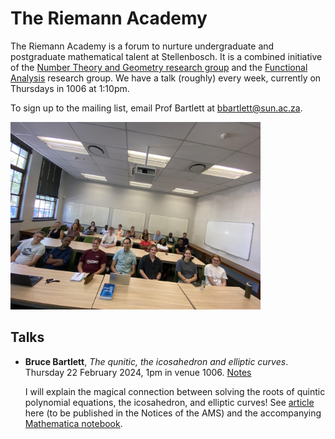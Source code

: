 # The Riemann Academy

The Riemann Academy is a forum to nurture undergraduate and postgraduate mathematical talent at Stellenbosch. It is a combined initiative of the [Number Theory and Geometry research group](https://math.sun.ac.za/research/groups/number-theory-geometry/) and the [Functional Analysis](https://math.sun.ac.za/research/groups/functional-analysis/) research group. We have a talk (roughly) every week, currently on Thursdays in 1006 at 1:10pm.

To sign up to the mailing list, email Prof Bartlett at bbartlett@sun.ac.za.

<img src="class_pic.jpg" width=400 />

## Talks

* **Bruce Bartlett**, *The qunitic, the icosahedron and elliptic curves*. Thursday 22 February 2024, 1pm in venue 1006.  [Notes](bruce_22Feb2024.pdf)

    I will explain the magical connection between solving the roots of quintic polynomial equations, the icosahedron, and elliptic curves! See [article](<https://math.sun.ac.za/bbartlett/assets/quintic/The quintic, the icosahedron and elliptic curves.pdf>) here (to be published in the Notices of the AMS) and the accompanying [Mathematica notebook](<https://math.sun.ac.za/bbartlett/assets/quintic/The quintic, the icosahedron and elliptic curves.nb>).
